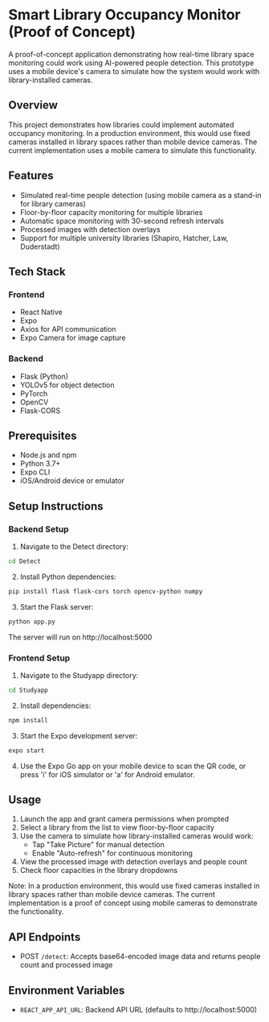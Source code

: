 # Smart Library Occupancy Monitor (Proof of Concept)

A proof-of-concept application demonstrating how real-time library space monitoring could work using AI-powered people detection. This prototype uses a mobile device's camera to simulate how the system would work with library-installed cameras.

## Overview

This project demonstrates how libraries could implement automated occupancy monitoring. In a production environment, this would use fixed cameras installed in library spaces rather than mobile device cameras. The current implementation uses a mobile camera to simulate this functionality.

## Features

- Simulated real-time people detection (using mobile camera as a stand-in for library cameras)
- Floor-by-floor capacity monitoring for multiple libraries
- Automatic space monitoring with 30-second refresh intervals
- Processed images with detection overlays
- Support for multiple university libraries (Shapiro, Hatcher, Law, Duderstadt)

## Tech Stack

### Frontend

- React Native
- Expo
- Axios for API communication
- Expo Camera for image capture

### Backend

- Flask (Python)
- YOLOv5 for object detection
- PyTorch
- OpenCV
- Flask-CORS

## Prerequisites

- Node.js and npm
- Python 3.7+
- Expo CLI
- iOS/Android device or emulator

## Setup Instructions

### Backend Setup

1. Navigate to the Detect directory:

```bash
cd Detect
```

2. Install Python dependencies:

```bash
pip install flask flask-cors torch opencv-python numpy
```

3. Start the Flask server:

```bash
python app.py
```

The server will run on http://localhost:5000

### Frontend Setup

1. Navigate to the Studyapp directory:

```bash
cd Studyapp
```

2. Install dependencies:

```bash
npm install
```

3. Start the Expo development server:

```bash
expo start
```

4. Use the Expo Go app on your mobile device to scan the QR code, or press 'i' for iOS simulator or 'a' for Android emulator.

## Usage

1. Launch the app and grant camera permissions when prompted
2. Select a library from the list to view floor-by-floor capacity
3. Use the camera to simulate how library-installed cameras would work:
   - Tap "Take Picture" for manual detection
   - Enable "Auto-refresh" for continuous monitoring
4. View the processed image with detection overlays and people count
5. Check floor capacities in the library dropdowns

Note: In a production environment, this would use fixed cameras installed in library spaces rather than mobile device cameras. The current implementation is a proof of concept using mobile cameras to demonstrate the functionality.

## API Endpoints

- POST `/detect`: Accepts base64-encoded image data and returns people count and processed image

## Environment Variables

- `REACT_APP_API_URL`: Backend API URL (defaults to http://localhost:5000)
